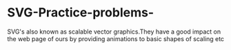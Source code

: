 # SVG-Practice-problems-
SVG's also known as scalable vector graphics.They have a good impact on the web page of ours by providing animations to basic shapes of scaling etc

